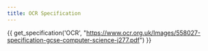 ```yaml
---
title: OCR Specification
---
```


{{ get_specification('OCR', "https://www.ocr.org.uk/Images/558027-specification-gcse-computer-science-j277.pdf") }}


